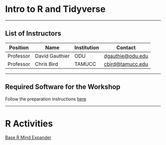 # Intro to R and Tidyverse

---

## List of Instructors

|Position |Name | Institution | Contact |
| --- | --- | --- | --- |
| Professor | David Gauthier | ODU | dgauthie@odu.edu |
| Professor | Chris Bird | TAMUCC | cbird@tamucc.edu |

---

## Required Software for the Workshop

Follow the preparation instructions [here](../)

---

# R Activities 
[Base R Mind Expander](https://forms.gle/nE2CnAJj6rz8QVYo9)
